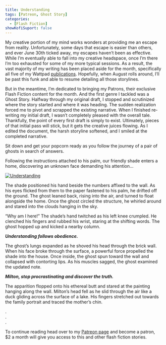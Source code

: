 ```yaml
---
title: Understanding
tags: [Patreon, Ghost Story]
categories:
  - [Flash Fiction]
showKofiSuport: false
---
```

My creative portion of my mind works wonders at providing me an escape from reality. Unfortunately, some days that escape is easier than others, and ever June 30th ticked away, my escapes haven’t been as effective. While I’m eventually able to fall into my creative headspace, once I’m there I’m too exhausted for some of my more typical sessions. As a result, the vast majority of my writing has been placed aside for the month, specifically all five of my Wattpad [publications](https://www.wattpad.com/user/StevenMeehan). Hopefully, when August rolls around, I’ll be past this funk and able to resume detailing all those storylines.<!-- more -->
 
But in the meantime, I’m dedicated to bringing my Patrons, their exclusive Flash Fiction content for the month. And the first genre I tackled was a Ghost Story. Halfway through my original draft, I stopped and scrutinized where the story started and where it was heading. The sudden realization forced me to pivot and scrapped the existing narrative. When I finished re-writing my initial draft, I wasn’t completely pleased with the overall tale. Thankfully, the point of every first draft is simply to exist. Ultimately, pieces of that initial pass will stick, but it gets the creative juices flowing. As I edited the document, the harsh storyline softened, and I smiled at the completed narrative. 
 
Sit down and get your popcorn ready as you follow the journey of a pair of ghosts in search of answers.
 
Following the instructions attached to his palm, our friendly shade enters a home, discovering an unknown face demanding his attention...

<div class="center">

[![Understanding](/images/patreon-flash-fiction/2021/understanding.png "Understanding")](https://www.patreon.com/posts/53808099)

</div>

The shade positioned his hand beside the numbers affixed to the wall. As his eyes flicked from them to the paper fastened to his palm, he drifted off the ground. The ghost leaned back, rising into the air, and turned to float alongside the home. Once the ghost circled the structure, he whirled around and stared into the clouds hanging in the sky.

“Why am I here!” The shade’s hand twitched as his left knee crumpled. He clenched his fingers and rubbed his wrist, staring at the shifting words. The ghost hopped up and kicked a nearby column.

***Understanding follows obedience.***

The ghost’s lungs expanded as he shoved his head through the brick wall. When his face broke through the surface, a powerful force propelled the shade into the house. Once inside, the ghost spun toward the wall and collapsed with contorting lips. As his muscles sagged, the ghost examined the updated note.

***Milton, stop procrastinating and discover the truth.***

The apparition flopped onto his ethereal butt and stared at the painting hanging along the wall. Milton’s head fell as he slid through the air like a duck gliding across the surface of a lake. His fingers stretched out towards the family portrait and traced the mother’s chin.

<div class="center story-ellipses">

.</br>
.</br>
.</br>

</div>

<div>

To continue reading head over to my [Patreon page](https://www.patreon.com/posts/53808099) and become a patron, $2 a month will give you access to this and other flash fiction stories.

</div>